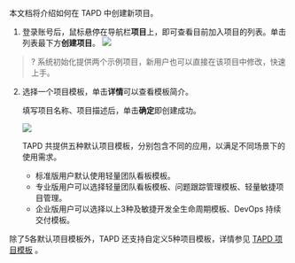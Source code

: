 
本文档将介绍如何在 TAPD 中创建新项目。

1. 登录账号后，鼠标悬停在导航栏**项目**上，即可查看目前加入项目的列表。单击列表最下方**创建项目**。
![](https://main.qcloudimg.com/raw/36c2cfad89c4eb90779f1f5313984e2a.png)

>? 系统初始化提供两个示例项目，新用户也可以直接在该项目中修改，快速上手。

2. 选择一个项目模板，单击**详情**可以查看模板简介。

	填写项目名称、项目描述后，单击**确定**即创建成功。

	![](https://main.qcloudimg.com/raw/8ab095bf7fdabafa16bcbd68ea642079.png)

	TAPD 共提供五种默认项目模板，分别包含不同的应用，以满足不同场景下的使用需求。
	- 标准版用户默认使用轻量团队看板模板。
	- 专业版用户可以选择轻量团队看板模板、问题跟踪管理模板、轻量敏捷项目管理。
	- 企业版用户可以选择以上3种及敏捷开发全生命周期模板、DevOps 持续交付模板。

 除了5各默认项目模板外，TAPD 还支持自定义5种项目模板，详情参见 [TAPD 项目模板](https://www.tapd.cn/forum/view/84565) 。
